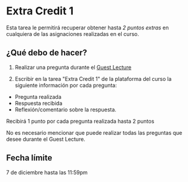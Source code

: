 # Extra Credit 1

Esta tarea le permitirá recuperar obtener hasta *2 puntos extras* en cualquiera de las asignaciones realizadas en el curso.

## ¿Qué debo de hacer?

1. Realizar una pregunta durante el [Guest Lecture](../../Lectures/Lecture14/README.md)

2. Escribir en la tarea "Extra Credit 1" de la plataforma del curso la siguiente información por cada pregunta:

- Pregunta realizada
- Respuesta recibida
- Reflexión/comentario sobre la respuesta.

Recibirá 1 punto por cada pregunta realizada hasta 2 puntos

No es necesario mencionar que puede realizar todas las preguntas que desee durante el Guest Lecture.

## Fecha límite

7 de diciembre hasta las 11:59pm

